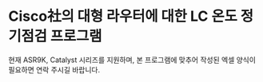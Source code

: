 # Cisco社의 대형 라우터에 대한 LC 온도 정기점검 프로그램

현재 ASR9K, Catalyst 시리즈를 지원하며,
본 프로그램에 맞추어 작성된 엑셀 양식이 필요하면 연락 주시길 바랍니다.
